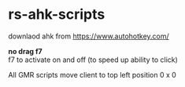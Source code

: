 # rs-ahk-scripts

downlaod ahk from https://www.autohotkey.com/

<b>no drag f7</b> </br>
f7 to activate on and off (to speed up ability to click)

All GMR scripts move client to top left position 0 x 0

